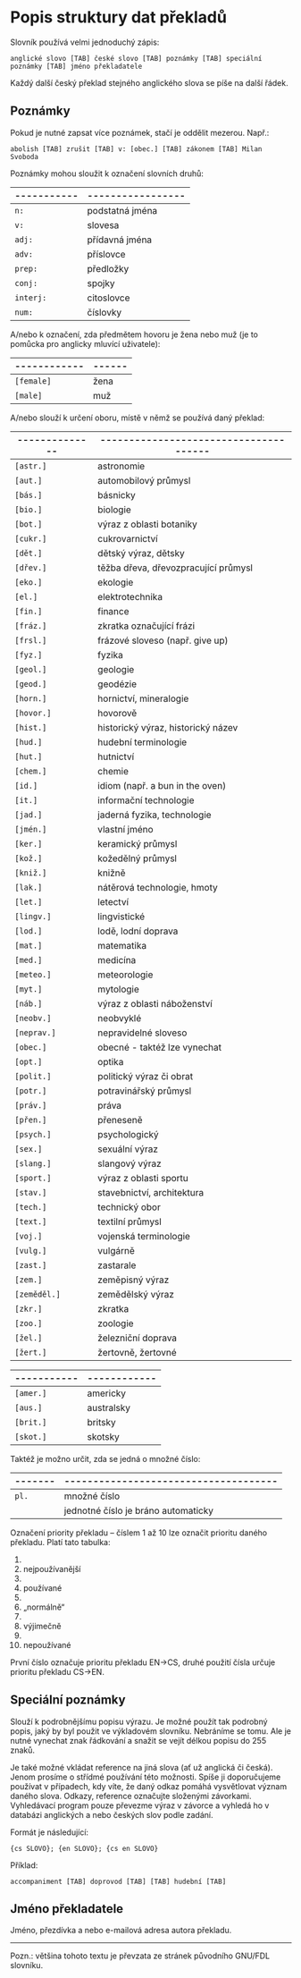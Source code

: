 Popis struktury dat překladů
============================
Slovník používá velmi jednoduchý zápis:

    anglické slovo [TAB] české slovo [TAB] poznámky [TAB] speciální poznámky [TAB] jméno překladatele

Každý další český překlad stejného anglického slova se píše na další řádek.


Poznámky
--------
Pokud je nutné zapsat více poznámek, stačí je oddělit mezerou. Např.:

    abolish [TAB] zrušit [TAB] v: [obec.] [TAB] zákonem [TAB] Milan Svoboda

Poznámky mohou sloužit k označení slovních druhů:

|-----------|-----------------|
|-----------|-----------------|
| `n:`      | podstatná jména |
| `v:`      | slovesa         |
| `adj:`    | přídavná jména  |
| `adv:`    | příslovce       |
| `prep:`   | předložky       |
| `conj:`   | spojky          |
| `interj:` | citoslovce      |
| `num:`    | číslovky        |

A/nebo k označení, zda předmětem hovoru je žena nebo muž (je to pomůcka pro anglicky mluvící uživatele):

|------------|------|
|------------|------|
| `[female]` | žena |
| `[male]`   | muž  |

A/nebo slouží k určení oboru, místě v němž se používá daný překlad:

|--------------|--------------------------------------|
|--------------|--------------------------------------|
| `[astr.]`    | astronomie                           |
| `[aut.]`     | automobilový průmysl                 |
| `[bás.]`     | básnicky                             |
| `[bio.]`     | biologie                             |
| `[bot.]`     | výraz z oblasti botaniky             |
| `[cukr.]`    | cukrovarnictví                       |
| `[dět.]`     | dětský výraz, dětsky                 |
| `[dřev.]`    | těžba dřeva, dřevozpracující průmysl |
| `[eko.]`     | ekologie                             |
| `[el.]`      | elektrotechnika                      |
| `[fin.]`     | finance                              |
| `[fráz.]`    | zkratka označující frázi             |
| `[frsl.]`    | frázové sloveso (např. give up)      |
| `[fyz.]`     | fyzika                               |
| `[geol.]`    | geologie                             |
| `[geod.]`    | geodézie                             |
| `[horn.]`    | hornictví, mineralogie               |
| `[hovor.]`   | hovorově                             |
| `[hist.]`    | historický výraz, historický název   |
| `[hud.]`     | hudební terminologie                 |
| `[hut.]`     | hutnictví                            |
| `[chem.]`    | chemie                               |
| `[id.]`      | idiom (např. a bun in the oven)      |
| `[it.]`      | informační technologie               |
| `[jad.]`     | jaderná fyzika, technologie          |
| `[jmén.]`    | vlastní jméno                        |
| `[ker.]`     | keramický průmysl                    |
| `[kož.]`     | kožedělný průmysl                    |
| `[kniž.]`    | knižně                               |
| `[lak.]`     | nátěrová technologie, hmoty          |
| `[let.]`     | letectví                             |
| `[lingv.]`   | lingvistické                         |
| `[lod.]`     | lodě, lodní doprava                  |
| `[mat.]`     | matematika                           |
| `[med.]`     | medicína                             |
| `[meteo.]`   | meteorologie                         |
| `[myt.]`     | mytologie                            |
| `[náb.]`     | výraz z oblasti náboženství          |
| `[neobv.]`   | neobvyklé                            |
| `[neprav.]`  | nepravidelné sloveso                 |
| `[obec.]`    | obecné - taktéž lze vynechat         |
| `[opt.]`     | optika                               |
| `[polit.]`   | politický výraz či obrat             |
| `[potr.]`    | potravinářský průmysl                |
| `[práv.]`    | práva                                |
| `[přen.]`    | přeneseně                            |
| `[psych.]`   | psychologický                        |
| `[sex.]`     | sexuální výraz                       |
| `[slang.]`   | slangový výraz                       |
| `[sport.]`   | výraz z oblasti sportu               |
| `[stav.]`    | stavebnictví, architektura           |
| `[tech.]`    | technický obor                       |
| `[text.]`    | textilní průmysl                     |
| `[voj.]`     | vojenská terminologie                |
| `[vulg.]`    | vulgárně                             |
| `[zast.]`    | zastarale                            |
| `[zem.]`     | zeměpisný výraz                      |
| `[zeměděl.]` | zemědělský výraz                     |
| `[zkr.]`     | zkratka                              |
| `[zoo.]`     | zoologie                             |
| `[žel.]`     | železniční doprava                   |
| `[žert.]`    | žertovně, žertovné                   |

|-----------|------------|
|-----------|------------|
| `[amer.]` | americky   |
| `[aus.]`  | australsky |
| `[brit.]` | britsky    |
| `[skot.]` | skotsky    |

Taktéž je možno určit, zda se jedná o množné číslo:

|-------|-------------------------------------|
|-------|-------------------------------------|
| `pl.` | množné číslo                        |
|       | jednotné číslo je bráno automaticky |

Označení priority překladu – číslem 1 až 10 lze označit prioritu daného překladu. Platí tato tabulka:

1. <!---->
2. nejpoužívanější
3. <!---->
4. používané
5. <!---->
6. „normálně“
7. <!---->
8. výjimečně
9. <!---->
10. nepoužívané

První číslo označuje prioritu překladu EN→CS, druhé použití čísla určuje prioritu překladu CS→EN.


Speciální poznámky
------------------
Slouží k podrobnějšímu popisu výrazu. Je možné použít tak podrobný popis, jaký by byl použit ve výkladovém slovníku. Nebráníme se tomu. Ale je nutné vynechat znak řádkování a snažit se vejít délkou popisu do 255 znaků.

Je také možné vkládat reference na jiná slova (ať už anglická či česká). Jenom prosíme o střídmé používání této možnosti. Spíše ji doporučujeme používat v případech, kdy víte, že daný odkaz pomáhá vysvětlovat význam daného slova. Odkazy, reference označujte složenými závorkami. Vyhledávací program pouze převezme výraz v závorce a vyhledá ho v databázi anglických a nebo českých slov podle zadání.

Formát je následující:

    {cs SLOVO}; {en SLOVO}; {cs en SLOVO}

Příklad:

    accompaniment [TAB] doprovod [TAB] [TAB] hudební [TAB]


Jméno překladatele
------------------
Jméno, přezdívka a nebo e-mailová adresa autora překladu.


---

Pozn.: většina tohoto textu je převzata ze stránek původního GNU/FDL slovníku.
